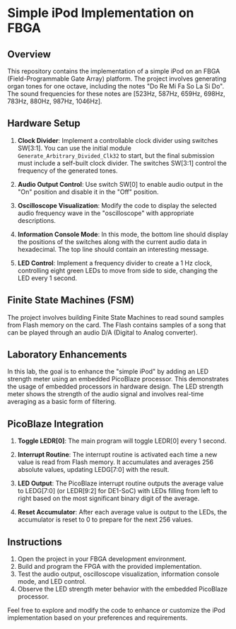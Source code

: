 # Simple iPod Implementation on FBGA

## Overview
This repository contains the implementation of a simple iPod on an FBGA (Field-Programmable Gate Array) platform. The project involves generating organ tones for one octave, including the notes "Do Re Mi Fa So La Si Do". The sound frequencies for these notes are [523Hz, 587Hz, 659Hz, 698Hz, 783Hz, 880Hz, 987Hz, 1046Hz].

## Hardware Setup
1. **Clock Divider**: Implement a controllable clock divider using switches SW[3:1]. You can use the initial module `Generate_Arbitrary_Divided_Clk32` to start, but the final submission must include a self-built clock divider. The switches SW[3:1] control the frequency of the generated tones.

2. **Audio Output Control**: Use switch SW[0] to enable audio output in the "On" position and disable it in the "Off" position.

3. **Oscilloscope Visualization**: Modify the code to display the selected audio frequency wave in the "oscilloscope" with appropriate descriptions.

4. **Information Console Mode**: In this mode, the bottom line should display the positions of the switches along with the current audio data in hexadecimal. The top line should contain an interesting message.

5. **LED Control**: Implement a frequency divider to create a 1 Hz clock, controlling eight green LEDs to move from side to side, changing the LED every 1 second.

## Finite State Machines (FSM)
The project involves building Finite State Machines to read sound samples from Flash memory on the card. The Flash contains samples of a song that can be played through an audio D/A (Digital to Analog converter).

## Laboratory Enhancements
In this lab, the goal is to enhance the "simple iPod" by adding an LED strength meter using an embedded PicoBlaze processor. This demonstrates the usage of embedded processors in hardware design. The LED strength meter shows the strength of the audio signal and involves real-time averaging as a basic form of filtering.

## PicoBlaze Integration
1. **Toggle LEDR[0]**: The main program will toggle LEDR[0] every 1 second.

2. **Interrupt Routine**: The interrupt routine is activated each time a new value is read from Flash memory. It accumulates and averages 256 absolute values, updating LEDG[7:0] with the result.

3. **LED Output**: The PicoBlaze interrupt routine outputs the average value to LEDG[7:0] (or LEDR[9:2] for DE1-SoC) with LEDs filling from left to right based on the most significant binary digit of the average.

4. **Reset Accumulator**: After each average value is output to the LEDs, the accumulator is reset to 0 to prepare for the next 256 values.

## Instructions
1. Open the project in your FBGA development environment.
2. Build and program the FPGA with the provided implementation.
3. Test the audio output, oscilloscope visualization, information console mode, and LED control.
4. Observe the LED strength meter behavior with the embedded PicoBlaze processor.

Feel free to explore and modify the code to enhance or customize the iPod implementation based on your preferences and requirements.
